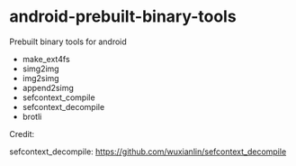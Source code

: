 # android-prebuilt-binary-tools
Prebuilt binary tools for android

- make_ext4fs
- simg2img
- img2simg
- append2simg
- sefcontext_compile
- sefcontext_decompile
- brotli

Credit:

sefcontext_decompile: https://github.com/wuxianlin/sefcontext_decompile